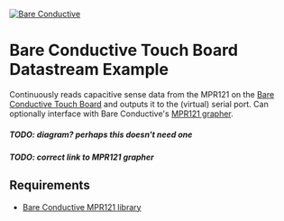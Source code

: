 [![Bare Conductive](http://www.bareconductive.com/content/themes/bareconductive/images/bare-conductive-logo.png)](http://www.bareconductive.com/)

# Bare Conductive Touch Board Datastream Example

Continuously reads capacitive sense data from the MPR121 on the [Bare Conductive Touch Board](http://www.bareconductive.com/touch-board) and outputs it to the (virtual) serial port. Can optionally interface with Bare Conductive's [MPR121 grapher](http://link.to/grapher).

##### TODO: diagram? perhaps this doesn't need one
##### TODO: correct link to MPR121 grapher

## Requirements

* [Bare Conductive MPR121 library](../)
 

